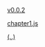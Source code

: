 [v0.0.2](https://github.com/littleflute/data_structures_and_algorithms_using_javascript/edit/master/Chapter1/readme.md)

[chapter1.js](chapter1.js)

[(..)](..)

